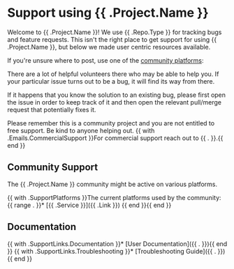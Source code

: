 # Support using {{ .Project.Name }}

Welcome to {{ .Project.Name }}! We use {{ .Repo.Type }} for tracking bugs and feature requests.
This isn't the right place to get support for using {{ .Project.Name }}, but below we made user centric resources available.

If you're unsure where to post, use one of the [community platforms](#community-support):

There are a lot of helpful volunteers there who may be able to help you. If your particular issue turns out to be a bug, it will find its way from there.

If it happens that you know the solution to an existing bug, please first open the issue in order to keep track of it and then open the relevant pull/merge request that potentially fixes it.

Please remember this is a community project and you are not entitled to free support. Be kind to anyone helping out.
{{ with .Emails.CommercialSupport }}For commercial support reach out to {{ . }}.{{ end }}

## Community Support

The {{ .Project.Name }} community might be active on various platforms.

{{ with .SupportPlatforms }}The current platforms used by the community:
{{ range . }}* [{{ .Service }}]({{ .Link }})
{{ end }}{{ end }}

## Documentation

{{ with .SupportLinks.Documentation }}* [User Documentation]({{ . }}){{ end }}
{{ with .SupportLinks.Troubleshooting }}* [Troubleshooting Guide]({{ . }}){{ end }}
